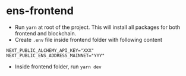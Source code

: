 # ens-frontend

- Run `yarn` at root of the project. This will install all packages for both frontend and blockchain.
- Create `.env` file inside frontend folder with following content
```
NEXT_PUBLIC_ALCHEMY_API_KEY="XXX"
NEXT_PUBLIC_ENS_ADDRESS_MAINNET="YYY"
```
- Inside frontend folder, run `yarn dev`
